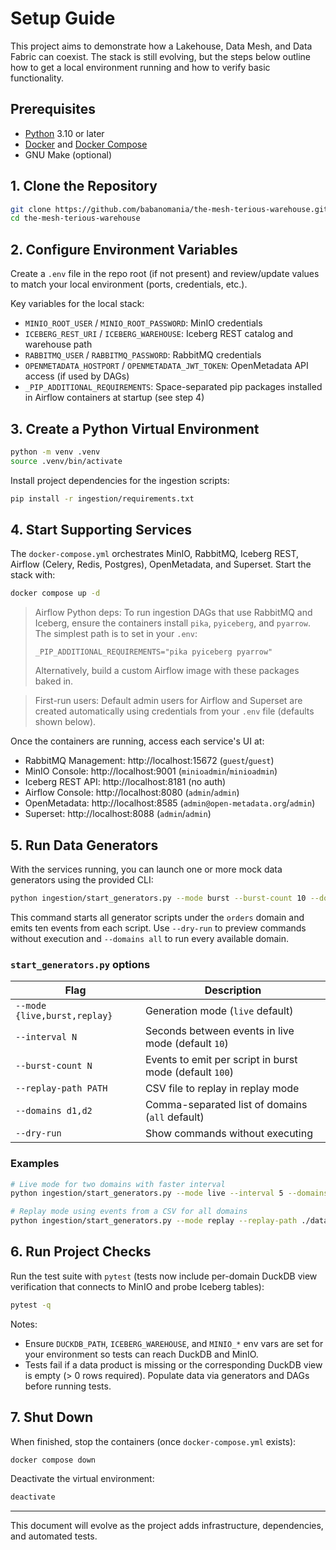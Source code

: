 # Setup Guide

This project aims to demonstrate how a Lakehouse, Data Mesh, and Data Fabric can coexist. The stack is still evolving, but the steps below outline how to get a local environment running and how to verify basic functionality.

## Prerequisites

- [Python](https://www.python.org/) 3.10 or later
- [Docker](https://docs.docker.com/get-docker/) and [Docker Compose](https://docs.docker.com/compose/)
- GNU Make (optional)

## 1. Clone the Repository

```bash
git clone https://github.com/babanomania/the-mesh-terious-warehouse.git
cd the-mesh-terious-warehouse
```

## 2. Configure Environment Variables

Create a `.env` file in the repo root (if not present) and review/update values to match your local environment (ports, credentials, etc.).

Key variables for the local stack:

- `MINIO_ROOT_USER` / `MINIO_ROOT_PASSWORD`: MinIO credentials
- `ICEBERG_REST_URI` / `ICEBERG_WAREHOUSE`: Iceberg REST catalog and warehouse path
- `RABBITMQ_USER` / `RABBITMQ_PASSWORD`: RabbitMQ credentials
- `OPENMETADATA_HOSTPORT` / `OPENMETADATA_JWT_TOKEN`: OpenMetadata API access (if used by DAGs)
- `_PIP_ADDITIONAL_REQUIREMENTS`: Space-separated pip packages installed in Airflow containers at startup (see step 4)

## 3. Create a Python Virtual Environment

```bash
python -m venv .venv
source .venv/bin/activate
```

Install project dependencies for the ingestion scripts:

```bash
pip install -r ingestion/requirements.txt
```

## 4. Start Supporting Services

The `docker-compose.yml` orchestrates MinIO, RabbitMQ, Iceberg REST, Airflow (Celery, Redis, Postgres), OpenMetadata, and Superset. Start the stack with:

```bash
docker compose up -d
```

> Airflow Python deps: To run ingestion DAGs that use RabbitMQ and Iceberg, ensure the containers install `pika`, `pyiceberg`, and `pyarrow`. The simplest path is to set in your `.env`:
>
> `_PIP_ADDITIONAL_REQUIREMENTS="pika pyiceberg pyarrow"`
>
> Alternatively, build a custom Airflow image with these packages baked in.

> First-run users: Default admin users for Airflow and Superset are created automatically using credentials from your `.env` file (defaults shown below).

Once the containers are running, access each service's UI at:

- RabbitMQ Management: http://localhost:15672 (`guest`/`guest`)
- MinIO Console: http://localhost:9001 (`minioadmin`/`minioadmin`)
- Iceberg REST API: http://localhost:8181 (no auth)
- Airflow Console: http://localhost:8080 (`admin`/`admin`)
- OpenMetadata: http://localhost:8585 (`admin@open-metadata.org`/`admin`)
- Superset: http://localhost:8088 (`admin`/`admin`)

## 5. Run Data Generators

With the services running, you can launch one or more mock data generators using
the provided CLI:

```bash
python ingestion/start_generators.py --mode burst --burst-count 10 --domains orders
```

This command starts all generator scripts under the `orders` domain and emits
ten events from each script. Use `--dry-run` to preview commands without
execution and `--domains all` to run every available domain.

### `start_generators.py` options

| Flag | Description |
| ---- | ----------- |
| `--mode {live,burst,replay}` | Generation mode (`live` default) |
| `--interval N` | Seconds between events in live mode (default `10`) |
| `--burst-count N` | Events to emit per script in burst mode (default `100`) |
| `--replay-path PATH` | CSV file to replay in replay mode |
| `--domains d1,d2` | Comma-separated list of domains (`all` default) |
| `--dry-run` | Show commands without executing |

### Examples

```bash
# Live mode for two domains with faster interval
python ingestion/start_generators.py --mode live --interval 5 --domains orders,returns

# Replay mode using events from a CSV for all domains
python ingestion/start_generators.py --mode replay --replay-path ./data/orders.csv --domains all
```

## 6. Run Project Checks

Run the test suite with `pytest` (tests now include per-domain DuckDB view verification that connects to MinIO and probe Iceberg tables):

```bash
pytest -q
```

Notes:
- Ensure `DUCKDB_PATH`, `ICEBERG_WAREHOUSE`, and `MINIO_*` env vars are set for your environment so tests can reach DuckDB and MinIO.
- Tests fail if a data product is missing or the corresponding DuckDB view is empty (> 0 rows required). Populate data via generators and DAGs before running tests.

## 7. Shut Down

When finished, stop the containers (once `docker-compose.yml` exists):

```bash
docker compose down
```

Deactivate the virtual environment:

```bash
deactivate
```

---

This document will evolve as the project adds infrastructure, dependencies, and automated tests.
